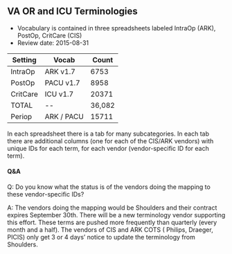 ## VA OR and ICU Terminologies
* Vocabulary is contained in three spreadsheets labeled IntraOp (ARK), PostOp, CritCare (CIS)
* Review date: 2015-08-31

Setting |Vocab | Count
----|---- | ----
IntraOp | ARK v1.7 |   6753
PostOp | PACU v1.7 |  8958
CritCare | ICU v1.7 | 20371
TOTAL | -- | 36,082
Periop | ARK / PACU | 15711


In each spreadsheet there is a tab for many subcategories. In each tab there are additional columns (one for  each of the CIS/ARK vendors) with unique IDs for each term, for each vendor (vendor-specific ID for each term).


#### Q&A


Q: Do you know what the status is of the vendors doing the mapping to these vendor-specific IDs?

A: The vendors doing the mapping would be Shoulders and their contract expires September 30th.  There will be a new terminology vendor supporting this effort.  These terms are pushed more frequently than quarterly (every month and a half).  The vendors of CIS and ARK COTS ( Philips, Draeger,  PICIS) only get 3 or 4 days’ notice to update the terminology from Shoulders.
